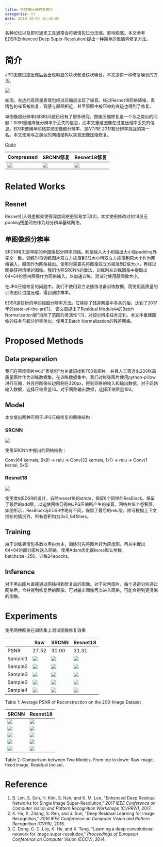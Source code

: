 ```yaml
---
title: 拯救被压爆的表情包
categories: CV
date: 2019-10-04 15:36:00
---
```


各种论坛以及即时通讯工具通常会将表情包过分压缩，影响观感。本文参考EDSR(Enhanced Deep Super-Resolution)提出一种简单的表情包修复方法。


<!-- more -->

# 简介

JPG图像过度压缩后会出现明显的块状和波纹状噪音，本文提供一种修复噪音的方法。

![](https://raw.githubusercontent.com/zyayoung/FixJPG/master/demo/demo_resnet18srhead.jpg)

如图，左边的高质量表情包经过压缩后出现了噪音。经过Resnet18网络降噪，表情包的噪音被修复，观感与原图相近，甚至原图中被压缩的痕迹也得到了修复。

单图像超分辨率(SISR)问题已经有了很多研究。图像压缩修复是一个与之类似的问题：SISR重建降低分辨率所丢失的信息，而本文重建图像在过度压缩中丢失的信息。EDSR使用单网络实现图像超分辨率，是*NTIRE 2017*超分辨率挑战的第一名。本文使用与之类似的网络结构以实现图像压缩修复。

[Code](https://github.com/zyayoung/FixJPG)

| Compressed                                                                      | SRCNN修复                                                                           | Resnet18修复                                                                             |
| ------------------------------------------------------------------------- | ------------------------------------------------------------------------------- | ------------------------------------------------------------------------------------ |
| ![](https://raw.githubusercontent.com/zyayoung/FixJPG/master/demo/xh.jpg) | ![](https://raw.githubusercontent.com/zyayoung/FixJPG/master/demo/y_srcnnh.jpg) | ![](https://raw.githubusercontent.com/zyayoung/FixJPG/master/demo/y_resnet18srh.jpg) |


# Related Works

## Resnet

Resnet引入残差框架使得深度网络更容易学习[2]。本文使用修改过的18层无pooling残差网络作为超分辨率基础网络。

## 单图像超分辨率

SRCNN[3]是早期的单图像超分辨率网络。网络输入大小和输出大小除padding外完全一致。训练时将训练图片双立方插值到1/2大小再双立方插值到原大小作为网络输入，原图作为网络输出。使用时需要先将图像双立方插值到2倍大小，再经过网络获得清晰的图像。我们仿照SRCNN的做法，训练时从训练图像中提取出64*64的黑白图像作为网络输入，以加速训练。测试时使用原图像大小。

在JPG压缩修复的问题中，我们不使用双立法插值准备训练数据，而使用高质量的训练图片过度压缩，得到训练样本。

EDSR是较新的单网络超分辨率方法。它移除了残差网络中多余的层，达到了2017年的state-of-the-art[1]。 该文章提出了Residual Module中的Batch Normalization层"消除了范围的灵活性"[1]，对超分辨率任务无利。本文中重建图像的任务与超分辨率类似，使用无Batch Normalization的残差网络。

# Proposed Methods

## Data preparation

我们在百度图片中以"表情包"为关键词找到700张图片，并且人工筛选出209张高质量图片作为训练数据集。在训练数据集中，我们对每张图片使用python-pillow进行压缩，并且将图像长边限制在320px，得到网络的输入和输出数据。对于网路输入数据，选择压缩质量10。对于网路输出数据，选择压缩质量100。

## Model

本文提出两种可用于JPG压缩修复的网络结构：

### SRCNN

![](https://raw.githubusercontent.com/zyayoung/FixJPG/master/demo/srcnn.jpg)

使用SRCNN中提出的网络结构：

Conv(64 kernals, 9x9) -> relu -> Conv(32 kernals, 1x1) -> relu -> Conv(1 kernal, 5x5)

### Resnet18

![](https://raw.githubusercontent.com/zyayoung/FixJPG/master/demo/resnet18sr.jpg)

使用类似EDSR的设计，去除resnet18的stride，保留8个同样的ResBlock。保留了最后的add层，以迫使网络习得由JPG压缩所产生的噪音。网络共18个卷积层。如图所示，ResBlock与EDSR中略有不同，保留了最后的relu层。除可根据上下文推断的情况外，所有卷积均为3x3, 64filters。

## Training

由于训练表情包多数以黑白为主，训练时先将图片转为灰度图，再从中截出64*64的部分图片送入网络，使用Adam优化器keras默认参数，batchsize=256，训练24epochs。

## Inference

对于黑白图片直接通过网络得到修复后的图像。对于彩色图片，每个通道分别通过网络后，合并得到修复后的图像。可对输出图像再次进入网络，可能会得到更清晰的图像。

# Experiments

使用两种网络在训练集上测试图像修复效果

|         | Raw                                                                       | SRCNN                                                                           | Resnet18                                                                             |
| ------- | ------------------------------------------------------------------------- | ------------------------------------------------------------------------------- | ------------------------------------------------------------------------------------ |
| PSNR    | 27.52                                                                     | 30.00                                                                           | 31.31                                                                                |
| Sample1 | ![](https://raw.githubusercontent.com/zyayoung/FixJPG/master/demo/x.jpg)  | ![](https://raw.githubusercontent.com/zyayoung/FixJPG/master/demo/y_srcnn.jpg)  | ![](https://raw.githubusercontent.com/zyayoung/FixJPG/master/demo/y_resnet18sr.jpg)  |
| Sample2 | ![](https://raw.githubusercontent.com/zyayoung/FixJPG/master/demo/x1.jpg) | ![](https://raw.githubusercontent.com/zyayoung/FixJPG/master/demo/y_srcnn1.jpg) | ![](https://raw.githubusercontent.com/zyayoung/FixJPG/master/demo/y_resnet18sr1.jpg) |
| Sample3 | ![](https://raw.githubusercontent.com/zyayoung/FixJPG/master/demo/x2.jpg) | ![](https://raw.githubusercontent.com/zyayoung/FixJPG/master/demo/y_srcnn2.jpg) | ![](https://raw.githubusercontent.com/zyayoung/FixJPG/master/demo/y_resnet18sr2.jpg) |
| Sample3 | ![](https://raw.githubusercontent.com/zyayoung/FixJPG/master/demo/x3.jpg) | ![](https://raw.githubusercontent.com/zyayoung/FixJPG/master/demo/y_srcnn3.jpg) | ![](https://raw.githubusercontent.com/zyayoung/FixJPG/master/demo/y_resnet18sr3.jpg) |
| Sample4 | ![](https://raw.githubusercontent.com/zyayoung/FixJPG/master/demo/xh.jpg) | ![](https://raw.githubusercontent.com/zyayoung/FixJPG/master/demo/y_srcnnh.jpg) | ![](https://raw.githubusercontent.com/zyayoung/FixJPG/master/demo/y_resnet18srh.jpg) |

Table 1: Average PSNR of Reconstruction on the 209-Image Dataset

| SRCNN                                                                              | Resnet18                                                                                |
| ---------------------------------------------------------------------------------- | --------------------------------------------------------------------------------------- |
| ![](https://raw.githubusercontent.com/zyayoung/FixJPG/master/demo/demo_srcnn.jpg)  | ![](https://raw.githubusercontent.com/zyayoung/FixJPG/master/demo/demo_resnet18sr.jpg)  |
| ![](https://raw.githubusercontent.com/zyayoung/FixJPG/master/demo/demo_srcnn1.jpg) | ![](https://raw.githubusercontent.com/zyayoung/FixJPG/master/demo/demo_resnet18sr1.jpg) |
| ![](https://raw.githubusercontent.com/zyayoung/FixJPG/master/demo/demo_srcnn2.jpg) | ![](https://raw.githubusercontent.com/zyayoung/FixJPG/master/demo/demo_resnet18sr2.jpg) |
| ![](https://raw.githubusercontent.com/zyayoung/FixJPG/master/demo/demo_srcnn3.jpg) | ![](https://raw.githubusercontent.com/zyayoung/FixJPG/master/demo/demo_resnet18sr3.jpg) |
| ![](https://raw.githubusercontent.com/zyayoung/FixJPG/master/demo/demo_srcnnh.jpg) | ![](https://raw.githubusercontent.com/zyayoung/FixJPG/master/demo/demo_resnet18srh.jpg) |

Table 2: Comparison between Two Models. From top to down: Raw image, fixed image, Residual (noise).

# Reference

1. B. Lim, S. Son, H. Kim, S. Nah, and K. M. Lee, "Enhanced Deep Residual Networks for Single Image Super-Resolution," *2017 IEEE Conference on Computer Vision and Pattern Recognition Workshops (CVPRW)*, 2017.
2. K. He, X. Zhang, S. Ren, and J. Sun, "Deep Residual Learning for Image Recognition," *2016 IEEE Conference on Computer Vision and Pattern Recognition (CVPR)*, 2016.
3. C. Dong, C. C. Loy, K. He, and X. Tang.  "Learning a deep convolutional network for image super-resolution," *Proceedings of European Conference on Computer Vision (ECCV)*, 2014.
